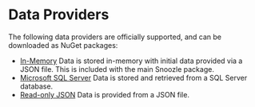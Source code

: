 # Data Providers

The following data providers are officially supported, and can be downloaded as NuGet packages:

- [In-Memory](https://github.com/CharlieJKendall/Snoozle) Data is stored in-memory with initial data provided via a JSON file. This is included with the main Snoozle package.
- [Microsoft SQL Server](https://github.com/CharlieJKendall/Snoozle.SqlServer) Data is stored and retrieved from a SQL Server database.
- [Read-only JSON](https://github.com/CharlieJKendall/Snoozle.ReadOnlyJson) Data is provided from a JSON file.